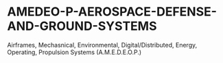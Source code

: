 # AMEDEO-P-AEROSPACE-DEFENSE-AND-GROUND-SYSTEMS
Airframes, Mechasnical, Environmental, Digital/Distributed, Energy, Operating, Propulsion Systems (A.M.E.D.E.O.P.)
